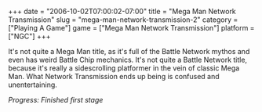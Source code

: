 +++
date = "2006-10-02T07:00:02-07:00"
title = "Mega Man Network Transmission"
slug = "mega-man-network-transmission-2"
category = ["Playing A Game"]
game = ["Mega Man Network Transmission"]
platform = ["NGC"]
+++

It's not quite a Mega Man title, as it's full of the Battle Network mythos and even has weird Battle Chip mechanics. It's not quite a Battle Network title, because it's really a sidescrolling platformer in the vein of classic Mega Man. What Network Transmission ends up being is confused and unentertaining.

<i>Progress: Finished first stage</i>